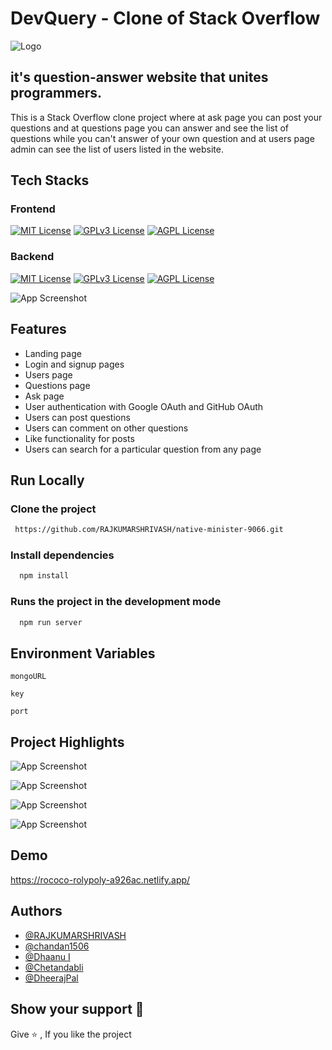 
# DevQuery - Clone of Stack Overflow
![Logo](https://www.linkpicture.com/q/DevQuery.logo_1.png)
## it's question-answer website that unites programmers.


This is a Stack Overflow clone project where at ask page you can post your questions and at questions page you can answer and see the list of questions while you can't answer of your own question and at users page admin can see the list of users listed in the website.





## Tech Stacks

### Frontend
[![MIT License](https://camo.githubusercontent.com/d63d473e728e20a286d22bb2226a7bf45a2b9ac6c72c59c0e61e9730bfe4168c/68747470733a2f2f696d672e736869656c64732e696f2f62616467652f48544d4c352d4533344632363f7374796c653d666f722d7468652d6261646765266c6f676f3d68746d6c35266c6f676f436f6c6f723d7768697465)](https://choosealicense.com/licenses/mit/)
[![GPLv3 License](https://camo.githubusercontent.com/3a0f693cfa032ea4404e8e02d485599bd0d192282b921026e89d271aaa3d7565/68747470733a2f2f696d672e736869656c64732e696f2f62616467652f435353332d3135373242363f7374796c653d666f722d7468652d6261646765266c6f676f3d63737333266c6f676f436f6c6f723d7768697465)](https://opensource.org/licenses/)
[![AGPL License](https://camo.githubusercontent.com/93c855ae825c1757f3426f05a05f4949d3b786c5b22d0edb53143a9e8f8499f6/68747470733a2f2f696d672e736869656c64732e696f2f62616467652f4a6176615363726970742d3332333333303f7374796c653d666f722d7468652d6261646765266c6f676f3d6a617661736372697074266c6f676f436f6c6f723d463744463145)](http://www.gnu.org/licenses/agpl-3.0)

### Backend
[![MIT License](https://camo.githubusercontent.com/a1eae878fdd3d1c1b687992ca74e5cac85f4b68e60a6efaa7bc8dc9883b71229/68747470733a2f2f696d672e736869656c64732e696f2f62616467652f4e6f64652e6a732d3333393933333f7374796c653d666f722d7468652d6261646765266c6f676f3d6e6f6465646f746a73266c6f676f436f6c6f723d7768697465)](https://choosealicense.com/licenses/mit/)
[![GPLv3 License](https://camo.githubusercontent.com/7f73136d92799b19be179d1ed87b461120c35ed917c7d5ab59a7606209da7bd3/68747470733a2f2f696d672e736869656c64732e696f2f62616467652f457870726573732e6a732d3030303030303f7374796c653d666f722d7468652d6261646765266c6f676f3d65787072657373266c6f676f436f6c6f723d7768697465)](https://opensource.org/licenses/)
[![AGPL License](https://camo.githubusercontent.com/72e92f69f36703548704a9eeda2a9889c2756b5e08f01a9aec6e658c148d014e/68747470733a2f2f696d672e736869656c64732e696f2f62616467652f4d6f6e676f44422d3445413934423f7374796c653d666f722d7468652d6261646765266c6f676f3d6d6f6e676f6462266c6f676f436f6c6f723d7768697465)](http://www.gnu.org/licenses/agpl-3.0)




![App Screenshot](https://www.linkpicture.com/q/stack.png)

## Features


- Landing page
- Login and signup pages
- Users page
- Questions page
- Ask page
- User authentication with Google OAuth and GitHub OAuth
- Users can post questions
- Users can comment on other questions
- Like functionality for posts
- Users can search for a particular question from any page



## Run Locally

### Clone the project

```bash
 https://github.com/RAJKUMARSHRIVASH/native-minister-9066.git
```

### Install dependencies

```bash
  npm install
```

### Runs the project in the development mode 

```bash
  npm run server
```


## Environment Variables


`mongoURL`

`key`

`port`


## Project Highlights

![App Screenshot](https://www.linkpicture.com/q/Screenshot-72.png)

![App Screenshot](https://www.linkpicture.com/q/Screenshot-77_5.png)

![App Screenshot](https://www.linkpicture.com/q/Screenshot-76_2.png)

![App Screenshot](https://www.linkpicture.com/q/Screenshot-78_1.png)

## Demo

https://rococo-rolypoly-a926ac.netlify.app/


## Authors

- [@RAJKUMARSHRIVASH](https://github.com/RAJKUMARSHRIVASH)
- [@chandan1506](https://github.com/chandan1506)
- [@Dhaanu I](https://github.com/DhaanuI)
- [@Chetandabli](https://github.com/chetandabli)
- [@DheerajPal](https://github.com/Dheeraj-pal)


## Show your support 🙌

Give ⭐ , If you like the project

